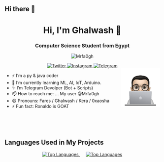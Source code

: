 ## Hi there 👋
<h1 align="center">Hi, I'm Ghalwash 👋</h1>
<h3 align="center">Computer Science Student from Egypt</h3>

<p align="center"> 
    <img src="https://komarev.com/ghpvc/?username=mrfa0gh&label=Profile%20views&color=0e75b6&style=flat" alt="Mrfa0gh" /> 
</p>

<div align="center">
    <a href="https://twitter.com/mrfa0gh">
        <img src="https://img.icons8.com/fluency/48/000000/twitter.png" alt="Twitter" style="width: 40px; height: 40px;"/>
    </a>
    <a href="https://www.instagram.com/mrfa0gh">
        <img src="https://img.icons8.com/fluency/48/000000/instagram-new.png" alt="Instagram" style="width: 40px; height: 40px;"/>
    </a>
    <a href="https://t.me/mrfa0gh">
        <img src="https://img.icons8.com/fluency/48/000000/telegram-app.png" alt="Telegram" style="width: 40px; height: 40px;"/>
    </a>
</div>

<img src="https://github.com/mrfa0gh/mrfa0gh/blob/main/profile-img.png" align="right" width="25%"/>

- ⚡ I’m a py & java coder
- 🌱 I’m currently learning ML, AI, IoT, Arduino.
- ✨ I’m Telegram Devolper (Bot + Scripts)
- 📫 How to reach me: ... My user @Mrfa0gh
- 😄 Pronouns: Fares / Ghalwash / Kera / 0xaosha
- ⚡ Fun fact: Ronaldo is GOAT

<p>&nbsp;</p>
<p>&nbsp;</p>

## Languages Used in My Projects

<p align="center">
  <a href="https://github.com/mrfa0gh">
    <img src="https://github-readme-stats.vercel.app/api/top-langs/?username=mrfa0gh&layout=compact&theme=dark" alt="Top Languages" />
  </a>
  &nbsp;&nbsp;&nbsp;&nbsp;
  <a href="https://github.com/mrfa0gh">
    <img src="https://github-readme-stats.vercel.app/api/top-langs/?username=mrfa0gh&layout=pie&theme=dark" alt="Top Languages" />
  </a>
</p>

